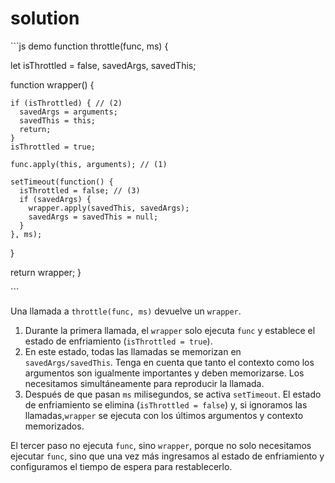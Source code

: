 # solution

\`\`\`js demo function throttle\(func, ms\) {

let isThrottled = false, savedArgs, savedThis;

function wrapper\(\) {

```text
if (isThrottled) { // (2)
  savedArgs = arguments;
  savedThis = this;
  return;
}
isThrottled = true;

func.apply(this, arguments); // (1)

setTimeout(function() {
  isThrottled = false; // (3)
  if (savedArgs) {
    wrapper.apply(savedThis, savedArgs);
    savedArgs = savedThis = null;
  }
}, ms);
```

}

return wrapper; }

\`\`\`

Una llamada a `throttle(func, ms)` devuelve un `wrapper`.

1. Durante la primera llamada, el `wrapper` solo ejecuta `func` y establece el estado de enfriamiento \(`isThrottled = true`\).
2. En este estado, todas las llamadas se memorizan en `savedArgs/savedThis`. Tenga en cuenta que tanto el contexto como los argumentos son igualmente importantes y deben memorizarse. Los necesitamos simultáneamente para reproducir la llamada.
3. Después de que pasan `ms` milisegundos, se activa `setTimeout`. El estado de enfriamiento se elimina \(`isThrottled = false`\) y, si ignoramos las llamadas,`wrapper` se ejecuta con los últimos argumentos y contexto memorizados.

El tercer paso no ejecuta `func`, sino `wrapper`, porque no solo necesitamos ejecutar `func`, sino que una vez más ingresamos al estado de enfriamiento y configuramos el tiempo de espera para restablecerlo.

